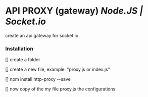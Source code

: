 # API PROXY (gateway) *Node.JS | Socket.io*
create an api gateway for socket.io

### Installation
[] create a folder

[] create a new file, example: "proxy.js or index.js" 

[] npm install http-proxy --save

[] now copy of the my file proxy.js the configurations